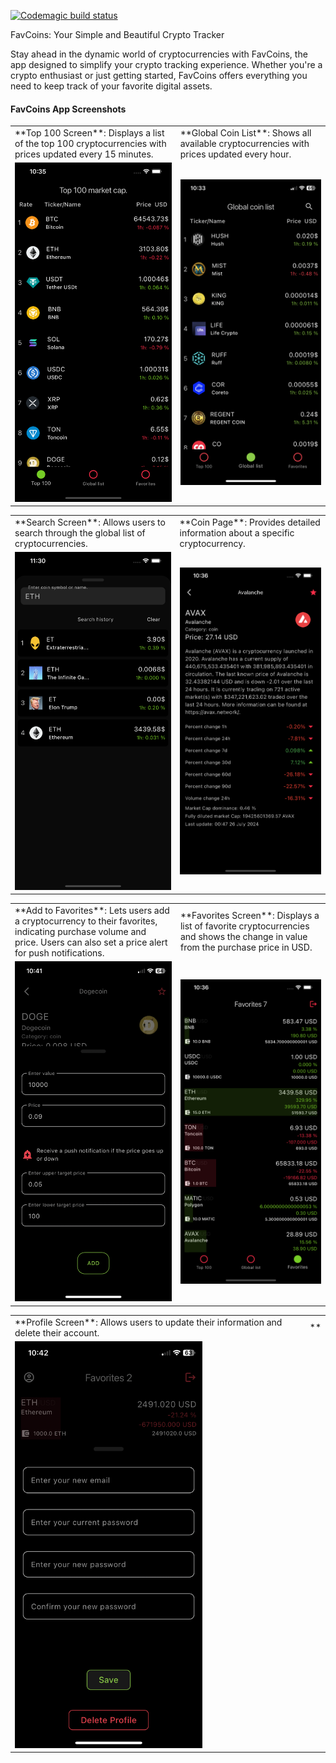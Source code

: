[![Codemagic build status](https://api.codemagic.io/apps/663f3e0648462cda5438cfe1/663f3e0648462cda5438cfe0/status_badge.svg)](https://codemagic.io/app/663f3e0648462cda5438cfe1/663f3e0648462cda5438cfe0/latest_build)

FavCoins: Your Simple and Beautiful Crypto Tracker

Stay ahead in the dynamic world of cryptocurrencies with FavCoins, 
the app designed to simplify your crypto tracking experience. 
Whether you're a crypto enthusiast or just getting started, 
FavCoins offers everything you need to keep track of your favorite digital assets.


#### FavCoins App Screenshots

<table>
<tr>
    <td>**Top 100 Screen**: Displays a list of the top 100 cryptocurrencies with prices updated every 15 minutes.</td>
    <td>**Global Coin List**: Shows all available cryptocurrencies with prices updated every hour.</td>
   </tr>
  <tr>
    <td><img src="/assets/screens/top_100_screen.png" width="300"></td>
    <td><img src="/assets/screens/global_coin_list.png" width="300"></td>
  </tr>
 </table>

<table>
<tr>
    <td>**Search Screen**: Allows users to search through the global list of cryptocurrencies.</td>
    <td>**Coin Page**: Provides detailed information about a specific cryptocurrency.</td>
   </tr>
  <tr>
    <td><img src="/assets/screens/search_screen.png" width="300"></td>
    <td><img src="/assets/screens/coin_page.png" width="300"></td>
  </tr>
 </table>


<table>
<tr>
    <td>**Add to Favorites**: Lets users add a cryptocurrency to their favorites, indicating purchase volume and price. Users can also set a price alert for push notifications.</td>
    <td>**Favorites Screen**: Displays a list of favorite cryptocurrencies and shows the change in value from the purchase price in USD.</td>
</tr>
  <tr>
    <td><img src="/assets/screens/add_coin_to_faavorites.png" width="300"></td>
    <td><img src="/assets/screens/favorites_screen.png" width="300"></td>
  </tr>
 </table>
<table>
<tr>
    <td>**Profile Screen**: Allows users to update their information and delete their account.</td>
    <td>**</td>

</tr>
  <tr>
    <td><img src="/assets/screens/profile_screen.png" width="300"></td>
    <td></td>
  </tr>
 </table>